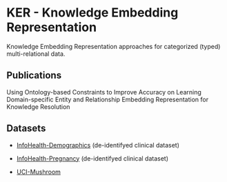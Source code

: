 # KER - Knowledge Embedding Representation

Knowledge Embedding Representation approaches for categorized (typed) multi-relational data.

## Publications

Using Ontology-based Constraints to Improve Accuracy on Learning Domain-specific Entity and Relationship Embedding Representation for Knowledge Resolution

## Datasets

* [InfoHealth-Demographics](./datasets/infohealth.demographic/) (de-identifyed clinical dataset)
* [InfoHealth-Pregnancy](./datasets/infohealth.pregnancy/) (de-identifyed clinical dataset)

* [UCI-Mushroom](./datasets/uci.mushroom/)

